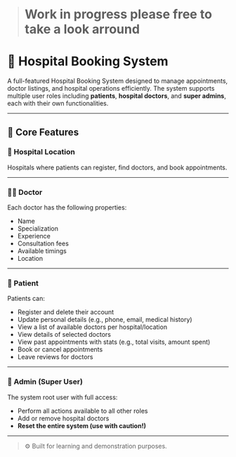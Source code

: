 > # Work in progress please free to take a look arround


# 🏥 Hospital Booking System

A full-featured Hospital Booking System designed to manage appointments, doctor listings, and hospital operations efficiently. The system supports multiple user roles including **patients**, **hospital doctors**, and **super admins**, each with their own functionalities.

---

## 🔧 Core Features

### 🏨 Hospital Location
Hospitals where patients can register, find doctors, and book appointments.

---

### 👨‍⚕️ Doctor
Each doctor has the following properties:
- Name
- Specialization
- Experience
- Consultation fees
- Available timings
- Location


---

### 👤 Patient
Patients can:
- Register and delete their account
- Update personal details (e.g., phone, email, medical history)
- View a list of available doctors per hospital/location
- View details of selected doctors
- View past appointments with stats (e.g., total visits, amount spent)
- Book or cancel appointments
- Leave reviews for doctors

---




### 🔐 Admin (Super User)
The system root user with full access:
- Perform all actions available to all other roles
- Add or remove hospital doctors
- **Reset the entire system (use with caution!)**

---

> ⚙️ Built for learning and demonstration purposes. 
